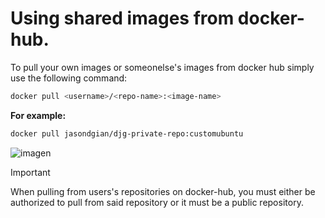 # Using shared images from docker-hub.
To pull your own images or someonelse's images from docker hub simply use the following command:
```bash
docker pull <username>/<repo-name>:<image-name>
```
   
**For example:**
```bash
docker pull jasondgian/djg-private-repo:customubuntu
```
     
![imagen](https://github.com/user-attachments/assets/2042d5ca-c5d5-4fc0-bd3a-89e64900ad3d)
    
> [!important]
> When pulling from users's repositories on docker-hub, you must either be authorized to pull from said repository or it must be a public repository.
